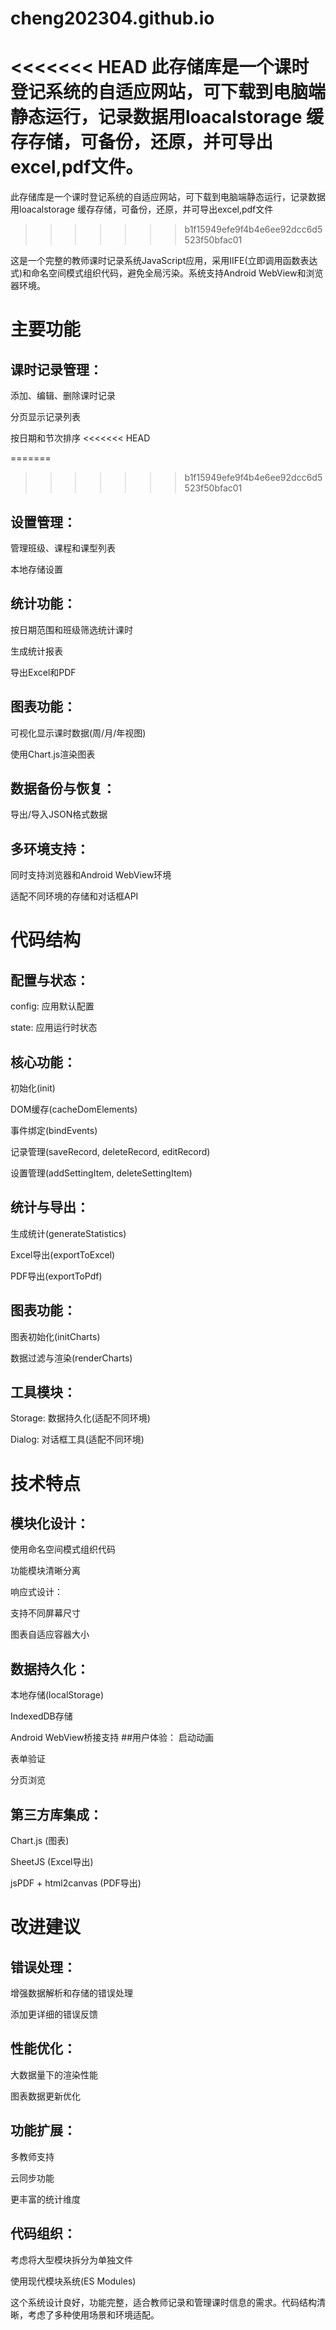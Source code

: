# cheng202304.github.io
<<<<<<< HEAD
此存储库是一个课时登记系统的自适应网站，可下载到电脑端静态运行，记录数据用loacalstorage 缓存存储，可备份，还原，并可导出excel,pdf文件。
=======
此存储库是一个课时登记系统的自适应网站，可下载到电脑端静态运行，记录数据用loacalstorage 缓存存储，可备份，还原，并可导出excel,pdf文件
>>>>>>> b1f15949efe9f4b4e6ee92dcc6d5523f50bfac01

这是一个完整的教师课时记录系统JavaScript应用，采用IIFE(立即调用函数表达式)和命名空间模式组织代码，避免全局污染。系统支持Android WebView和浏览器环境。

# 主要功能
## 课时记录管理：
添加、编辑、删除课时记录

分页显示记录列表

按日期和节次排序
<<<<<<< HEAD

=======
>>>>>>> b1f15949efe9f4b4e6ee92dcc6d5523f50bfac01
## 设置管理：
管理班级、课程和课型列表

本地存储设置

## 统计功能：
按日期范围和班级筛选统计课时

生成统计报表

导出Excel和PDF

## 图表功能：
可视化显示课时数据(周/月/年视图)

使用Chart.js渲染图表

## 数据备份与恢复：

导出/导入JSON格式数据

## 多环境支持：
同时支持浏览器和Android WebView环境

适配不同环境的存储和对话框API

# 代码结构
##  配置与状态：
config: 应用默认配置

state: 应用运行时状态
## 核心功能：

初始化(init)

DOM缓存(cacheDomElements)

事件绑定(bindEvents)

记录管理(saveRecord, deleteRecord, editRecord)

设置管理(addSettingItem, deleteSettingItem)

## 统计与导出：
生成统计(generateStatistics)

Excel导出(exportToExcel)

PDF导出(exportToPdf)

##  图表功能：
图表初始化(initCharts)

数据过滤与渲染(renderCharts)

## 工具模块：
Storage: 数据持久化(适配不同环境)

Dialog: 对话框工具(适配不同环境)

# 技术特点
## 模块化设计：
使用命名空间模式组织代码

功能模块清晰分离

响应式设计：

支持不同屏幕尺寸

图表自适应容器大小

## 数据持久化：
本地存储(localStorage)

IndexedDB存储

Android WebView桥接支持
##用户体验：
启动动画

表单验证

分页浏览
## 第三方库集成：
Chart.js (图表)

SheetJS (Excel导出)

jsPDF + html2canvas (PDF导出)

# 改进建议
## 错误处理：
增强数据解析和存储的错误处理

添加更详细的错误反馈

## 性能优化：
大数据量下的渲染性能

图表数据更新优化

## 功能扩展：
多教师支持

云同步功能

更丰富的统计维度

## 代码组织：
考虑将大型模块拆分为单独文件

使用现代模块系统(ES Modules)

这个系统设计良好，功能完整，适合教师记录和管理课时信息的需求。代码结构清晰，考虑了多种使用场景和环境适配。

